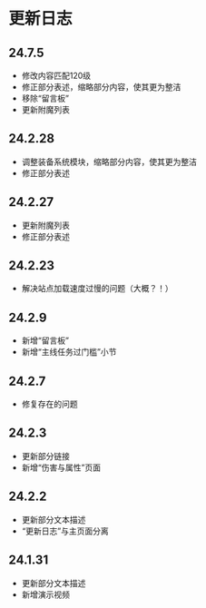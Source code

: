 #   更新日志 <!-- {docsify-ignore-all} -->

##  24.7.5
-   修改内容匹配120级
-   修正部分表述，缩略部分内容，使其更为整洁
-   移除“留言板”
-   更新附魔列表

##  24.2.28
-   调整装备系统模块，缩略部分内容，使其更为整洁
-   修正部分表述

##  24.2.27
-   更新附魔列表
-   修正部分表述

##  24.2.23
-   解决站点加载速度过慢的问题（大概？！）


##  24.2.9
-   新增“留言板”
-   新增“主线任务过门槛”小节


##  24.2.7

-   修复存在的问题

##  24.2.3

-   更新部分链接
-   新增“伤害与属性”页面

##  24.2.2

-   更新部分文本描述
-   “更新日志”与主页面分离

##  24.1.31

-   更新部分文本描述
-   新增演示视频
